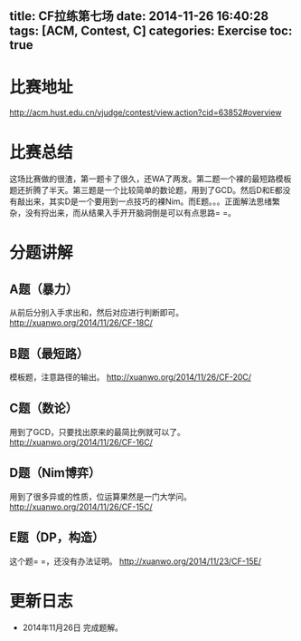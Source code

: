 title: CF拉练第七场
date: 2014-11-26 16:40:28
tags: [ACM, Contest, C]
categories: Exercise
toc: true
---
# 比赛地址
http://acm.hust.edu.cn/vjudge/contest/view.action?cid=63852#overview

# 比赛总结
这场比赛做的很渣，第一题卡了很久，还WA了两发。第二题一个裸的最短路模板题还折腾了半天。第三题是一个比较简单的数论题，用到了GCD。然后D和E都没有敲出来，其实D是一个要用到一点技巧的裸Nim。而E题。。。正面解法思绪繁杂，没有捋出来，而从结果入手开开脑洞倒是可以有点思路= =。

# 分题讲解

## A题（暴力）
从前后分别入手求出和，然后对应进行判断即可。
http://xuanwo.org/2014/11/26/CF-18C/

## B题（最短路）
模板题，注意路径的输出。
http://xuanwo.org/2014/11/26/CF-20C/

## C题（数论）
用到了GCD，只要找出原来的最简比例就可以了。
http://xuanwo.org/2014/11/26/CF-16C/

## D题（Nim博弈）
用到了很多异或的性质，位运算果然是一门大学问。
http://xuanwo.org/2014/11/26/CF-15C/

## E题（DP，构造）
这个题= =，还没有办法证明。
http://xuanwo.org/2014/11/23/CF-15E/


# 更新日志
- 2014年11月26日 完成题解。
